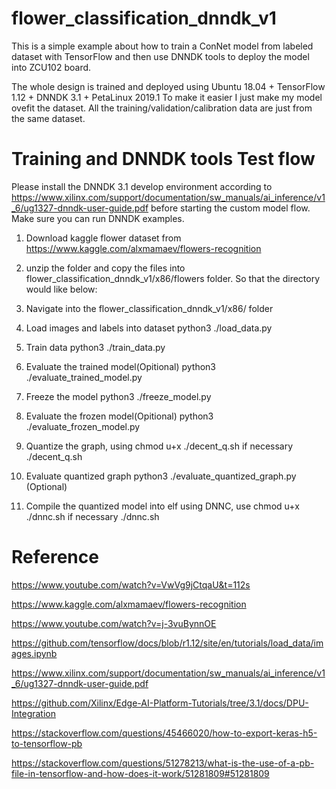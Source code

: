 # flower_classification_dnndk_v1
This is a simple example about how to train a ConNet model from labeled dataset with TensorFlow and then use DNNDK tools to deploy the model into ZCU102 board.

The whole design is trained and deployed using Ubuntu 18.04 + TensorFlow 1.12 + DNNDK 3.1 + PetaLinux 2019.1
To make it easier I just make my model ovefit the dataset. All the training/validation/calibration data are just from the same dataset.

# Training and DNNDK tools Test flow
Please install the DNNDK 3.1 develop environment according to https://www.xilinx.com/support/documentation/sw_manuals/ai_inference/v1_6/ug1327-dnndk-user-guide.pdf before starting the custom model flow.
Make sure you can run DNNDK examples.

1. Download kaggle flower dataset from https://www.kaggle.com/alxmamaev/flowers-recognition
2. unzip the folder and copy the files into flower_classification_dnndk_v1/x86/flowers folder. So that the directory would like below:

3. Navigate into the flower_classification_dnndk_v1/x86/ folder
4. Load images and labels into dataset
python3 ./load_data.py
5. Train data
python3 ./train_data.py
6. Evaluate the trained model(Opitional)
python3 ./evaluate_trained_model.py
7. Freeze the model
python3 ./freeze_model.py
8. Evaluate the frozen model(Opitional)
python3 ./evaluate_frozen_model.py
9. Quantize the graph, using chmod u+x ./decent_q.sh if necessary
./decent_q.sh
10. Evaluate quantized graph
python3 ./evaluate_quantized_graph.py (Optional)
11. Compile the quantized model into elf using DNNC, use chmod u+x ./dnnc.sh if necessary
./dnnc.sh


# Reference

https://www.youtube.com/watch?v=VwVg9jCtqaU&t=112s

https://www.kaggle.com/alxmamaev/flowers-recognition

https://www.youtube.com/watch?v=j-3vuBynnOE

https://github.com/tensorflow/docs/blob/r1.12/site/en/tutorials/load_data/images.ipynb

https://www.xilinx.com/support/documentation/sw_manuals/ai_inference/v1_6/ug1327-dnndk-user-guide.pdf

https://github.com/Xilinx/Edge-AI-Platform-Tutorials/tree/3.1/docs/DPU-Integration

https://stackoverflow.com/questions/45466020/how-to-export-keras-h5-to-tensorflow-pb

https://stackoverflow.com/questions/51278213/what-is-the-use-of-a-pb-file-in-tensorflow-and-how-does-it-work/51281809#51281809
